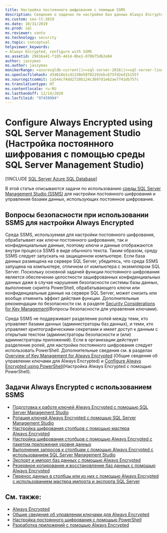 ```yaml
---
title: Настройка постоянного шифрования с помощью SSMS
description: Сведения о задачах по настройке баз данных Always Encrypted и управлению ими с помощью SQL Server Management Studio (SSMS).
ms.custom: seo-lt-2019
ms.date: 10/31/2019
ms.prod: sql
ms.reviewer: vanto
ms.technology: security
ms.topic: conceptual
helpviewer_keywords:
- Always Encrypted, configure with SSMS
ms.assetid: 29816a41-f105-4414-8be1-070675d62e84
author: jaszymas
ms.author: jaszymas
monikerRange: =azuresqldb-current||>=sql-server-2016||>=sql-server-linux-2017||=azuresqldb-mi-current
ms.openlocfilehash: d3d018e1cd1230e50702192ebc675fd2ed1b155f
ms.sourcegitcommit: 1a544cf4dd2720b124c3697d1e62ae7741db757c
ms.translationtype: HT
ms.contentlocale: ru-RU
ms.lasthandoff: 12/14/2020
ms.locfileid: "97459994"
---
```

# <a name="configure-always-encrypted-using-sql-server-management-studio"></a>Configure Always Encrypted using SQL Server Management Studio (Настройка постоянного шифрования с помощью среды SQL Server Management Studio)
[!INCLUDE [SQL Server Azure SQL Database](../../../includes/applies-to-version/sql-asdb.md)]

В этой статье описываются задачи по использованию [среды SQL Server Management Studio (SSMS)](../../../ssms/download-sql-server-management-studio-ssms.md) для настройки постоянного шифрования и управления базами данных, использующих постоянное шифрование.

## <a name="security-considerations-when-using-ssms-to-configure-always-encrypted"></a>Вопросы безопасности при использовании SSMS для настройки Always Encrypted

Среда SSMS, используемая для настройки постоянного шифрования, обрабатывает как ключи постоянного шифрования, так и конфиденциальные данные, поэтому ключи и данные отображаются внутри процесса SSMS в виде обычного текста. Таким образом, среду SSMS следует запускать на защищенном компьютере. Если база данных размещена на сервере SQL Server, убедитесь, что среда SSMS запущена на компьютере, отличном от компьютера с экземпляром SQL Server. Поскольку основной задачей функции постоянного шифрования является обеспечение целостности зашифрованных конфиденциальных данных даже в случае нарушения безопасности системы базы данных, выполнение скрипта PowerShell, обрабатывающего ключи или конфиденциальные данные на сервере SQL Server, может снизить или вообще отменить эффект действия функции. Дополнительные рекомендации по безопасности см. в разделе [Security Considerations for Key Management](overview-of-key-management-for-always-encrypted.md#security-considerations-for-key-management)(Вопросы безопасности для управления ключами).

Среда SSMS не поддерживает разделение ролей между теми, кто управляет базами данных (администраторы баз данных), и теми, кто управляет криптографическими секретами и имеет доступ к данным с открытым текстом (администраторы безопасности и (или) администраторы приложений). Если в организации действует разделение ролей, для настройки постоянного шифрования следует использовать PowerShell. Дополнительные сведения см. в разделах [Overview of Key Management for Always Encrypted](../../../relational-databases/security/encryption/overview-of-key-management-for-always-encrypted.md) (Общие сведения об управлении ключами для Always Encrypted) и [Configure Always Encrypted using PowerShell](../../../relational-databases/security/encryption/configure-always-encrypted-using-powershell.md)(Настройка Always Encrypted с помощью PowerShell). 

## <a name="always-encrypted-tasks-using-ssms"></a>Задачи Always Encrypted с использованием SSMS

- [Подготовка к работе ключей Always Encrypted с помощью SQL Server Management Studio](configure-always-encrypted-keys-using-ssms.md)
- [Ротация ключей Always Encrypted с помощью SQL Server Management Studio](rotate-always-encrypted-keys-using-ssms.md)
- [Настройка шифрования столбцов с помощью мастера Always Encrypted](always-encrypted-wizard.md)
- [Настройка шифрования столбцов с помощью Always Encrypted с пакетом приложения уровня данных](configure-always-encrypted-using-dacpac.md)
- [Выполнение запросов к столбцам с помощью Always Encrypted с использованием SQL Server Management Studio](always-encrypted-query-columns-ssms.md)
- [Экспорт и импорт баз данных с помощью Always Encrypted](always-encrypted-migrate-using-bacpac.md)
- [Резервное копирование и восстановление баз данных с помощью Always Encrypted](always-encrypted-migrate-using-backup-restore.md)
- [Перенос данных в столбцы или из них с помощью Always Encrypted с использованием мастера импорта и экспорта SQL Server](always-encrypted-migrate-using-import-export-wizard.md)

## <a name="see-also"></a>См. также:
- [Always Encrypted](../../../relational-databases/security/encryption/always-encrypted-database-engine.md)
- [Общие сведения об управлении ключами для Always Encrypted](../../../relational-databases/security/encryption/overview-of-key-management-for-always-encrypted.md)
- [Настройка постоянного шифрования с помощью PowerShell](../../../relational-databases/security/encryption/configure-always-encrypted-using-powershell.md)
- [Разработка приложений с помощью Always Encrypted](always-encrypted-client-development.md)
